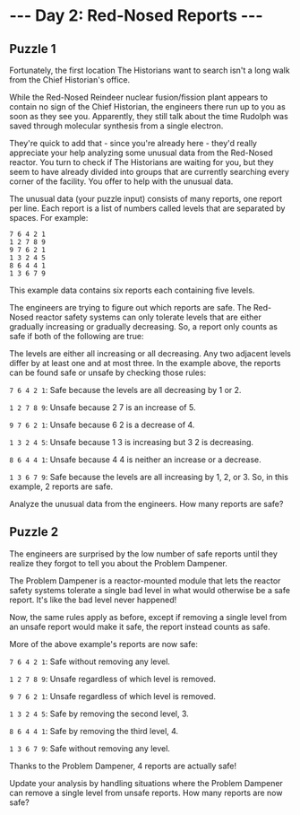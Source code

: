 # --- Day 2: Red-Nosed Reports ---
## Puzzle 1
Fortunately, the first location The Historians want to search isn't a long walk from the Chief Historian's office.

While the Red-Nosed Reindeer nuclear fusion/fission plant appears to contain no sign of the Chief Historian, the engineers there run up to you as soon as they see you. Apparently, they still talk about the time Rudolph was saved through molecular synthesis from a single electron.

They're quick to add that - since you're already here - they'd really appreciate your help analyzing some unusual data from the Red-Nosed reactor. You turn to check if The Historians are waiting for you, but they seem to have already divided into groups that are currently searching every corner of the facility. You offer to help with the unusual data.

The unusual data (your puzzle input) consists of many reports, one report per line. Each report is a list of numbers called levels that are separated by spaces. For example:
```
7 6 4 2 1
1 2 7 8 9
9 7 6 2 1
1 3 2 4 5
8 6 4 4 1
1 3 6 7 9
```
This example data contains six reports each containing five levels.

The engineers are trying to figure out which reports are safe. The Red-Nosed reactor safety systems can only tolerate levels that are either gradually increasing or gradually decreasing. So, a report only counts as safe if both of the following are true:

The levels are either all increasing or all decreasing.
Any two adjacent levels differ by at least one and at most three.
In the example above, the reports can be found safe or unsafe by checking those rules:

``7 6 4 2 1``: Safe because the levels are all decreasing by 1 or 2.

``1 2 7 8 9``: Unsafe because 2 7 is an increase of 5.

``9 7 6 2 1``: Unsafe because 6 2 is a decrease of 4.

``1 3 2 4 5``: Unsafe because 1 3 is increasing but 3 2 is decreasing.

``8 6 4 4 1``: Unsafe because 4 4 is neither an increase or a decrease.

``1 3 6 7 9``: Safe because the levels are all increasing by 1, 2, or 3.
So, in this example, 2 reports are safe.

Analyze the unusual data from the engineers. How many reports are safe?

## Puzzle 2
The engineers are surprised by the low number of safe reports until they realize they forgot to tell you about the Problem Dampener.

The Problem Dampener is a reactor-mounted module that lets the reactor safety systems tolerate a single bad level in what would otherwise be a safe report. It's like the bad level never happened!

Now, the same rules apply as before, except if removing a single level from an unsafe report would make it safe, the report instead counts as safe.

More of the above example's reports are now safe:

``7 6 4 2 1``: Safe without removing any level.

``1 2 7 8 9``: Unsafe regardless of which level is removed.

``9 7 6 2 1``: Unsafe regardless of which level is removed.

``1 3 2 4 5``: Safe by removing the second level, 3.

``8 6 4 4 1``: Safe by removing the third level, 4.

``1 3 6 7 9``: Safe without removing any level.

Thanks to the Problem Dampener, 4 reports are actually safe!

Update your analysis by handling situations where the Problem Dampener can remove a single level from unsafe reports. How many reports are now safe?